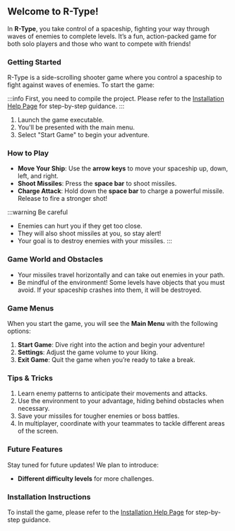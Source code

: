 ## Welcome to R-Type!

In **R-Type**, you take control of a spaceship, fighting your way through waves of enemies to complete levels. It’s a fun, action-packed game for both solo players and those who want to compete with friends!

### Getting Started

R-Type is a side-scrolling shooter game where you control a spaceship to fight against waves of enemies. To start the game:

:::info
First, you need to compile the project. Please refer to the [Installation Help Page](../Overview/Installation.md) for step-by-step guidance.
:::

1. Launch the game executable.
2. You'll be presented with the main menu.
3. Select "Start Game" to begin your adventure.

### How to Play

- **Move Your Ship**: Use the **arrow keys** to move your spaceship up, down, left, and right.
- **Shoot Missiles**: Press the **space bar** to shoot missiles.
- **Charge Attack**: Hold down the **space bar** to charge a powerful missile. Release to fire a stronger shot!

:::warning Be careful
- Enemies can hurt you if they get too close.
- They will also shoot missiles at you, so stay alert!
- Your goal is to destroy enemies with your missiles.
:::

### Game World and Obstacles

- Your missiles travel horizontally and can take out enemies in your path.
- Be mindful of the environment! Some levels have objects that you must avoid. If your spaceship crashes into them, it will be destroyed.

### Game Menus

When you start the game, you will see the **Main Menu** with the following options:
1. **Start Game**: Dive right into the action and begin your adventure!
2. **Settings**: Adjust the game volume to your liking.
3. **Exit Game**: Quit the game when you’re ready to take a break.


### Tips & Tricks

1. Learn enemy patterns to anticipate their movements and attacks.
2. Use the environment to your advantage, hiding behind obstacles when necessary.
3. Save your missiles for tougher enemies or boss battles.
4. In multiplayer, coordinate with your teammates to tackle different areas of the screen.

### Future Features

Stay tuned for future updates! We plan to introduce:
- **Different difficulty levels** for more challenges.

### Installation Instructions

To install the game, please refer to the [Installation Help Page](../installation/) for step-by-step guidance.
